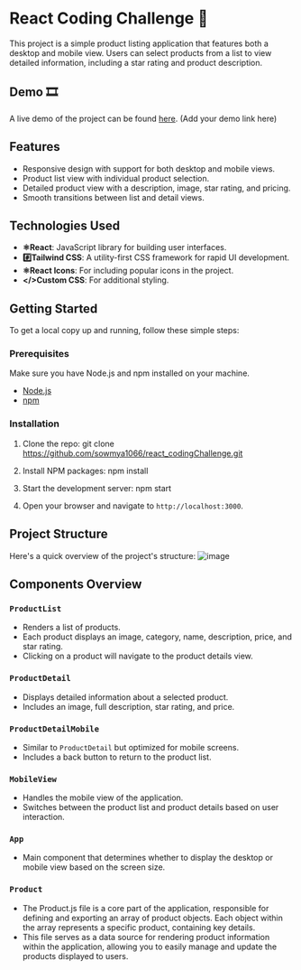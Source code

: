 # React Coding Challenge 🚀

This project is a simple product listing application that features both a desktop and mobile view. Users can select products from a list to view detailed information, including a star rating and product description.

## Demo 🎞️

A live demo of the project can be found [here](#). (Add your demo link here)

## Features

- Responsive design with support for both desktop and mobile views.
- Product list view with individual product selection.
- Detailed product view with a description, image, star rating, and pricing.
- Smooth transitions between list and detail views.

## Technologies Used

- **⚛️React**: JavaScript library for building user interfaces.
- **#️⃣Tailwind CSS**: A utility-first CSS framework for rapid UI development.
- **⚛React Icons**: For including popular icons in the project.
- **</>Custom CSS**: For additional styling.

## Getting Started

To get a local copy up and running, follow these simple steps:

### Prerequisites

Make sure you have Node.js and npm installed on your machine.

- [Node.js](https://nodejs.org/)
- [npm](https://www.npmjs.com/)

### Installation

1. Clone the repo:
   git clone https://github.com/sowmya1066/react_codingChallenge.git
   
2. Install NPM packages:
    npm install
3. Start the development server:
    npm start
    
4. Open your browser and navigate to `http://localhost:3000`.

## Project Structure

Here's a quick overview of the project's structure:
![image](https://github.com/user-attachments/assets/d80654af-ea82-4347-bea3-108145e20cf6)


## Components Overview

### `ProductList`

- Renders a list of products.
- Each product displays an image, category, name, description, price, and star rating.
- Clicking on a product will navigate to the product details view.

### `ProductDetail`

- Displays detailed information about a selected product.
- Includes an image, full description, star rating, and price.

### `ProductDetailMobile`

- Similar to `ProductDetail` but optimized for mobile screens.
- Includes a back button to return to the product list.

### `MobileView`

- Handles the mobile view of the application.
- Switches between the product list and product details based on user interaction.

### `App`

- Main component that determines whether to display the desktop or mobile view based on the screen size.

### `Product`

- The Product.js file is a core part of the application, responsible for defining and exporting an array of product objects. Each object within the array represents a specific product, containing key details.
- This file serves as a data source for rendering product information within the application, allowing you to easily manage and update the products displayed to users.


